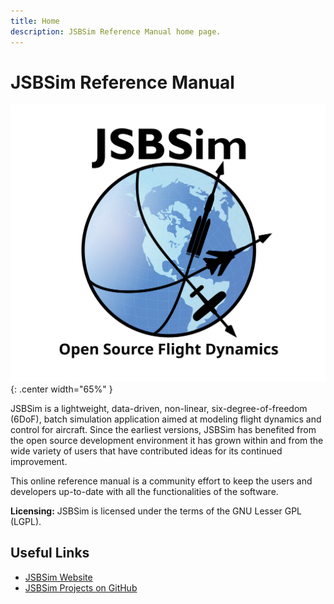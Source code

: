 ```yaml
---
title: Home
description: JSBSim Reference Manual home page.
---
```


# JSBSim Reference Manual

![JSBSim Logo](assets/img/logo_jsbsim_globe.svg){: .center width="65%" }

JSBSim is a lightweight, data-driven, non-linear, six-degree-of-freedom
(6DoF), batch simulation application aimed at modeling flight dynamics and control for aircraft.
Since the earliest versions, JSBSim has benefited from the open source development environment
it has grown within and from the wide variety of users that have contributed ideas for its continued
improvement.

This online reference manual is a community effort to keep the users and developers up-to-date
with all the functionalities of the software.

**Licensing:** JSBSim is licensed under the terms of the GNU Lesser GPL (LGPL).

## Useful Links

- [JSBSim Website](https://jsbsim.sourceforge.net/)
- [JSBSim Projects on GitHub](https://github.com/JSBSim-Team)
<!-- - [JSBSim Doxygen Reference]() -->
